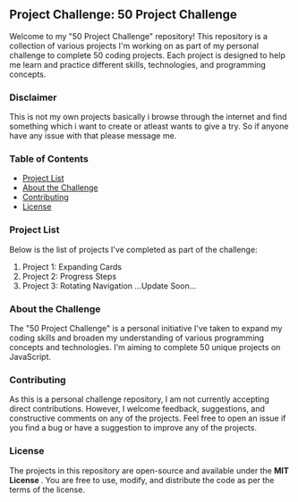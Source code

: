 ## Project Challenge: 50 Project Challenge

Welcome to my "50 Project Challenge" repository! This repository is a collection of various projects I'm working on as part of my personal challenge to complete 50 coding projects. Each project is designed to help me learn and practice different skills, technologies, and programming concepts.

### Disclaimer

This is not my own projects basically i browse through the internet and find something which i want to create or atleast wants to give a try. So if anyone have any issue with that please message me.

### Table of Contents

- [Project List](#project-list)
- [About the Challenge](#about-the-challenge)
- [Contributing](#contributing)
- [License](#license)

### Project List

Below is the list of projects I've completed as part of the challenge:

1. Project 1: Expanding Cards
2. Project 2: Progress Steps
3. Project 3: Rotating Navigation
   ...Update Soon...

### About the Challenge

The "50 Project Challenge" is a personal initiative I've taken to expand my coding skills and broaden my understanding of various programming concepts and technologies. I'm aiming to complete 50 unique projects on JavaScript.

### Contributing

As this is a personal challenge repository, I am not currently accepting direct contributions. However, I welcome feedback, suggestions, and constructive comments on any of the projects. Feel free to open an issue if you find a bug or have a suggestion to improve any of the projects.

### License

The projects in this repository are open-source and available under the <b> MIT License </b>. You are free to use, modify, and distribute the code as per the terms of the license.
